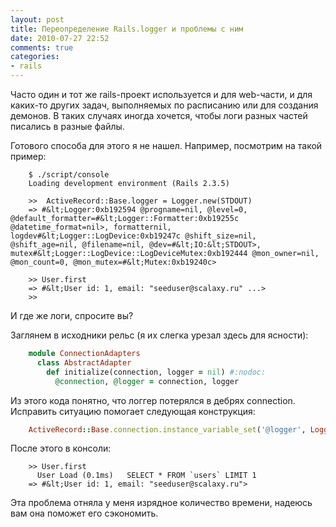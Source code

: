 ```yaml
---
layout: post
title: Переопределение Rails.logger и проблемы с ним 
date: 2010-07-27 22:52
comments: true
categories: 
- rails
---
```

Часто один и тот же rails-проект используется и для web-части, и для каких-то других задач, выполняемых по расписанию
или для создания демонов. В таких случаях иногда хочется, чтобы логи разных частей писались в разные файлы.

Готового способа для этого я не нашел. Например, посмотрим на такой пример:

```
    $ ./script/console 
    Loading development environment (Rails 2.3.5)

    >>  ActiveRecord::Base.logger = Logger.new(STDOUT)
    => #&lt;Logger:0xb192594 @progname=nil, @level=0, @default_formatter=#&lt;Logger::Formatter:0xb19255c @datetime_format=nil>, formatternil, logdev#&lt;Logger::LogDevice:0xb19247c @shift_size=nil, @shift_age=nil, @filename=nil, @dev=#&lt;IO:&lt;STDOUT>, mutex#&lt;Logger::LogDevice::LogDeviceMutex:0xb192444 @mon_owner=nil, @mon_count=0, @mon_mutex=#&lt;Mutex:0xb19240c>

    >> User.first
    => #&lt;User id: 1, email: "seeduser@scalaxy.ru" ...>
    >> 
```

И где же логи, спросите вы?

Заглянем в исходники рельс (я их слегка урезал здесь для ясности):

``` ruby
    module ConnectionAdapters
      class AbstractAdapter
        def initialize(connection, logger = nil) #:nodoc:
          @connection, @logger = connection, logger
```

Из этого кода понятно, что логгер потерялся в дебрях connection. Исправить ситуацию помогает следующая конструкция:

``` ruby
    ActiveRecord::Base.connection.instance_variable_set('@logger', Logger.new(STDOUT))
```

После этого в консоли:

```
    >> User.first
      User Load (0.1ms)   SELECT * FROM `users` LIMIT 1
    => #&lt;User id: 1, email: "seeduser@scalaxy.ru">
```

Эта проблема отняла у меня изрядное количество времени, надеюсь вам она поможет его сэкономить.
